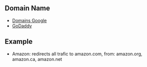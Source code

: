 ## Domain Name
- [Domains Google](https://domains.google.com/registrar/)
- [GoDaddy](https://www.godaddy.com/en-ca)

## Example
- Amazon: redirects all trafic to amazon.com, from: amazon.org, amazon.ca, amazon.net

